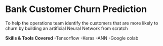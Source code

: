 # Bank Customer Churn Prediction
To help the operations team identify the customers that are more likely to churn by building an artificial Neural Network from scratch


**Skills & Tools Covered**
-Tensorflow
-Keras
-ANN
-Google colab

